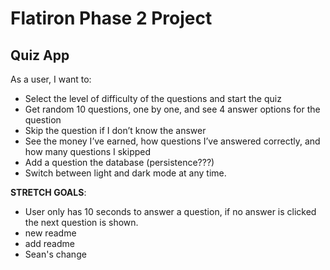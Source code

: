 # Flatiron Phase 2 Project

## Quiz App

As a user, I want to:

* Select the level of difficulty of the questions and start the quiz
* Get random 10 questions, one by one, and see 4 answer options for the question
* Skip the question if I don’t know the answer
* See the money I’ve earned, how questions I’ve answered correctly, and how many questions I skipped
* Add a question the database (persistence???)
* Switch between light and dark mode at any time.

**STRETCH GOALS**:
* User only has 10 seconds to answer a question, if no answer is clicked the next question is shown.
* new readme
* add readme
* Sean's change
